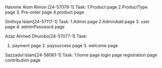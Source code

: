 Hasnine Alom Rimon [24-57079-1]
Task: 1.Product page
2.ProductType page
3. Pre-order page
4.product page

Sinthiya Islam[24-57117-1]
Task:
1.Admin page
2.AdminAdd page
3. user page
4. adminPassword page

Azaz Ahmed Dhurobo[24-57077-1]
Task:
1. payment page
   2. paysuccess page
   3. welcome page

Sazzadul Islam[24-56061-1]
Task:
1.home page
login page
registration page
contribution page
